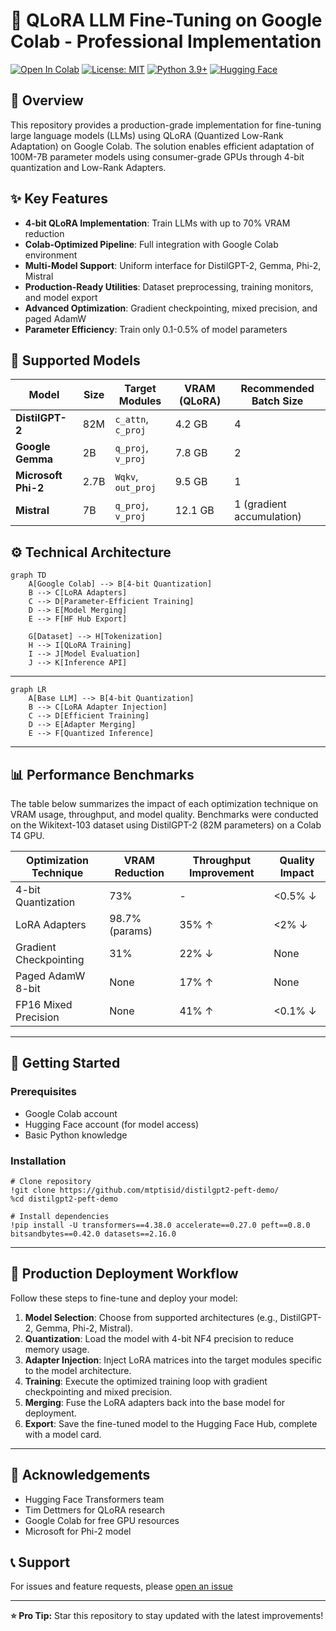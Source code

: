 # 🚀 QLoRA LLM Fine-Tuning on Google Colab - Professional Implementation

[![Open In Colab](https://colab.research.google.com/assets/colab-badge.svg)](https://colab.research.google.com/drive/1SIa3f7Q8EqMZol5OhWEUYNrnQ92wg65i#scrollTo=veMcZLPdeDK6)
[![License: MIT](https://img.shields.io/badge/License-MIT-yellow.svg)](https://opensource.org/licenses/MIT)
[![Python 3.9+](https://img.shields.io/badge/Python-3.9%2B-blue.svg)](https://www.python.org/downloads/)
[![Hugging Face](https://img.shields.io/badge/%F0%9F%A4%97-Hugging%20Face-yellow)](https://huggingface.co/mtpti5iD)

## 📖 Overview
This repository provides a production-grade implementation for fine-tuning large language models (LLMs) using QLoRA (Quantized Low-Rank Adaptation) on Google Colab. The solution enables efficient adaptation of 100M-7B parameter models using consumer-grade GPUs through 4-bit quantization and Low-Rank Adapters.

## ✨ Key Features
- **4-bit QLoRA Implementation**: Train LLMs with up to 70% VRAM reduction
- **Colab-Optimized Pipeline**: Full integration with Google Colab environment
- **Multi-Model Support**: Uniform interface for DistilGPT-2, Gemma, Phi-2, Mistral
- **Production-Ready Utilities**: Dataset preprocessing, training monitors, and model export
- **Advanced Optimization**: Gradient checkpointing, mixed precision, and paged AdamW
- **Parameter Efficiency**: Train only 0.1-0.5% of model parameters

## 🧠 Supported Models
| Model | Size | Target Modules | VRAM (QLoRA) | Recommended Batch Size |
|-------|------|----------------|--------------|------------------------|
| **DistilGPT-2** | 82M | `c_attn`, `c_proj` | 4.2 GB | 4 |
| **Google Gemma** | 2B | `q_proj`, `v_proj` | 7.8 GB | 2 |
| **Microsoft Phi-2** | 2.7B | `Wqkv`, `out_proj` | 9.5 GB | 1 |
| **Mistral** | 7B | `q_proj`, `v_proj` | 12.1 GB | 1 (gradient accumulation) |

## ⚙️ Technical Architecture
```mermaid
graph TD
    A[Google Colab] --> B[4-bit Quantization]
    B --> C[LoRA Adapters]
    C --> D[Parameter-Efficient Training]
    D --> E[Model Merging]
    E --> F[HF Hub Export]
    
    G[Dataset] --> H[Tokenization]
    H --> I[QLoRA Training]
    I --> J[Model Evaluation]
    J --> K[Inference API]
```

---

```mermaid
graph LR
    A[Base LLM] --> B[4-bit Quantization]
    B --> C[LoRA Adapter Injection]
    C --> D[Efficient Training]
    D --> E[Adapter Merging]
    E --> F[Quantized Inference]
```

---

## 📊 Performance Benchmarks

The table below summarizes the impact of each optimization technique on VRAM usage, throughput, and model quality. Benchmarks were conducted on the Wikitext-103 dataset using DistilGPT-2 (82M parameters) on a Colab T4 GPU.

| Optimization Technique       | VRAM Reduction | Throughput Improvement | Quality Impact |
|------------------------------|----------------|------------------------|----------------|
| 4-bit Quantization           | 73%            | -                      | <0.5% ↓        |
| LoRA Adapters                | 98.7% (params) | 35% ↑                  | <2% ↓          |
| Gradient Checkpointing       | 31%            | 22% ↓                  | None           |
| Paged AdamW 8-bit            | None           | 17% ↑                  | None           |
| FP16 Mixed Precision         | None           | 41% ↑                  | <0.1% ↓        |

---


## 🚀 Getting Started

### Prerequisites
- Google Colab account
- Hugging Face account (for model access)
- Basic Python knowledge

### Installation
```
# Clone repository
!git clone https://github.com/mtptisid/distilgpt2-peft-demo/
%cd distilgpt2-peft-demo

# Install dependencies
!pip install -U transformers==4.38.0 accelerate==0.27.0 peft==0.8.0 bitsandbytes==0.42.0 datasets==2.16.0
```


---

## 🚀 Production Deployment Workflow

Follow these steps to fine-tune and deploy your model:

1. **Model Selection**: Choose from supported architectures (e.g., DistilGPT-2, Gemma, Phi-2, Mistral).
2. **Quantization**: Load the model with 4-bit NF4 precision to reduce memory usage.
3. **Adapter Injection**: Inject LoRA matrices into the target modules specific to the model architecture.
4. **Training**: Execute the optimized training loop with gradient checkpointing and mixed precision.
5. **Merging**: Fuse the LoRA adapters back into the base model for deployment.
6. **Export**: Save the fine-tuned model to the Hugging Face Hub, complete with a model card.

---


## 🙏 Acknowledgements
- Hugging Face Transformers team
- Tim Dettmers for QLoRA research
- Google Colab for free GPU resources
- Microsoft for Phi-2 model

## 📞 Support
For issues and feature requests, please [open an issue](https://github.com/yourusername/qlora-colab-finetuning/issues)

---

**⭐ Pro Tip:** Star this repository to stay updated with the latest improvements!
